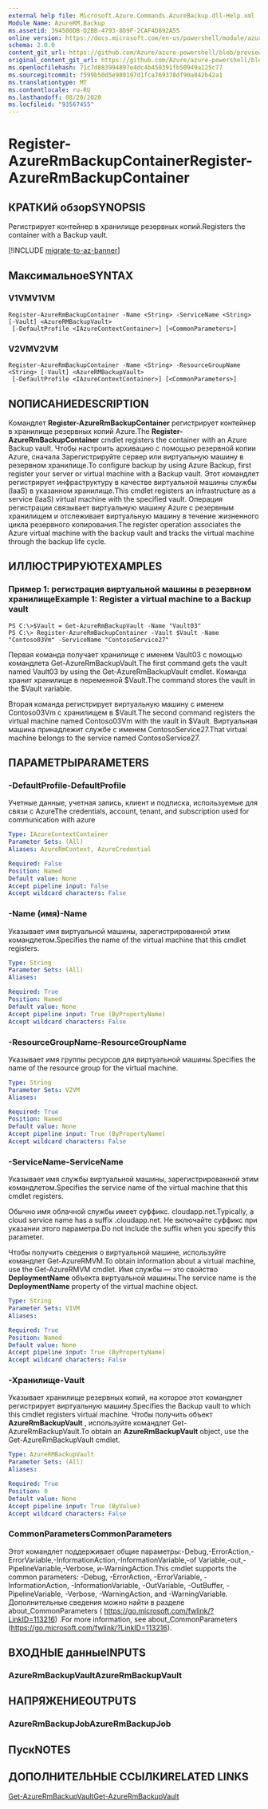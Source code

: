 ```yaml
---
external help file: Microsoft.Azure.Commands.AzureBackup.dll-Help.xml
Module Name: AzureRM.Backup
ms.assetid: 394500DB-D2BB-4793-8D9F-2CAF4D892A55
online version: https://docs.microsoft.com/en-us/powershell/module/azurerm.backup/register-azurermbackupcontainer
schema: 2.0.0
content_git_url: https://github.com/Azure/azure-powershell/blob/preview/src/ResourceManager/AzureBackup/Commands.AzureBackup/help/Register-AzureRmBackupContainer.md
original_content_git_url: https://github.com/Azure/azure-powershell/blob/preview/src/ResourceManager/AzureBackup/Commands.AzureBackup/help/Register-AzureRmBackupContainer.md
ms.openlocfilehash: 71c7d883994897e4dc4b450391fb50949a125c77
ms.sourcegitcommit: f599b50d5e980197d1fca769378df90a842b42a1
ms.translationtype: MT
ms.contentlocale: ru-RU
ms.lasthandoff: 08/20/2020
ms.locfileid: "93567455"
---
```

# <span data-ttu-id="e57d2-101">Register-AzureRmBackupContainer</span><span class="sxs-lookup"><span data-stu-id="e57d2-101">Register-AzureRmBackupContainer</span></span>

## <span data-ttu-id="e57d2-102">КРАТКИй обзор</span><span class="sxs-lookup"><span data-stu-id="e57d2-102">SYNOPSIS</span></span>
<span data-ttu-id="e57d2-103">Регистрирует контейнер в хранилище резервных копий.</span><span class="sxs-lookup"><span data-stu-id="e57d2-103">Registers the container with a Backup vault.</span></span>

[!INCLUDE [migrate-to-az-banner](../../includes/migrate-to-az-banner.md)]

## <span data-ttu-id="e57d2-104">Максимальное</span><span class="sxs-lookup"><span data-stu-id="e57d2-104">SYNTAX</span></span>

### <span data-ttu-id="e57d2-105">V1VM</span><span class="sxs-lookup"><span data-stu-id="e57d2-105">V1VM</span></span>
```
Register-AzureRmBackupContainer -Name <String> -ServiceName <String> [-Vault] <AzureRMBackupVault>
 [-DefaultProfile <IAzureContextContainer>] [<CommonParameters>]
```

### <span data-ttu-id="e57d2-106">V2VM</span><span class="sxs-lookup"><span data-stu-id="e57d2-106">V2VM</span></span>
```
Register-AzureRmBackupContainer -Name <String> -ResourceGroupName <String> [-Vault] <AzureRMBackupVault>
 [-DefaultProfile <IAzureContextContainer>] [<CommonParameters>]
```

## <span data-ttu-id="e57d2-107">NОПИСАНИЕ</span><span class="sxs-lookup"><span data-stu-id="e57d2-107">DESCRIPTION</span></span>
<span data-ttu-id="e57d2-108">Командлет **Register-AzureRmBackupContainer** регистрирует контейнер в хранилище резервных копий Azure.</span><span class="sxs-lookup"><span data-stu-id="e57d2-108">The **Register-AzureRmBackupContainer** cmdlet registers the container with an Azure Backup vault.</span></span>
<span data-ttu-id="e57d2-109">Чтобы настроить архивацию с помощью резервной копии Azure, сначала Зарегистрируйте сервер или виртуальную машину в резервном хранилище.</span><span class="sxs-lookup"><span data-stu-id="e57d2-109">To configure backup by using Azure Backup, first register your server or virtual machine with a Backup vault.</span></span>
<span data-ttu-id="e57d2-110">Этот командлет регистрирует инфраструктуру в качестве виртуальной машины службы (IaaS) в указанном хранилище.</span><span class="sxs-lookup"><span data-stu-id="e57d2-110">This cmdlet registers an infrastructure as a service (IaaS) virtual machine with the specified vault.</span></span>
<span data-ttu-id="e57d2-111">Операция регистрации связывает виртуальную машину Azure с резервным хранилищем и отслеживает виртуальную машину в течение жизненного цикла резервного копирования.</span><span class="sxs-lookup"><span data-stu-id="e57d2-111">The register operation associates the Azure virtual machine with the backup vault and tracks the virtual machine through the backup life cycle.</span></span>

## <span data-ttu-id="e57d2-112">ИЛЛЮСТРИРУЮТ</span><span class="sxs-lookup"><span data-stu-id="e57d2-112">EXAMPLES</span></span>

### <span data-ttu-id="e57d2-113">Пример 1: регистрация виртуальной машины в резервном хранилище</span><span class="sxs-lookup"><span data-stu-id="e57d2-113">Example 1: Register a virtual machine to a Backup vault</span></span>
```
PS C:\>$Vault = Get-AzureRmBackupVault -Name "Vault03"
PS C:\> Register-AzureRmBackupContainer -Vault $Vault -Name "Contoso03Vm" -ServiceName "ContosoService27"
```

<span data-ttu-id="e57d2-114">Первая команда получает хранилище с именем Vault03 с помощью командлета Get-AzureRmBackupVault.</span><span class="sxs-lookup"><span data-stu-id="e57d2-114">The first command gets the vault named Vault03 by using the Get-AzureRmBackupVault cmdlet.</span></span>
<span data-ttu-id="e57d2-115">Команда хранит хранилище в переменной $Vault.</span><span class="sxs-lookup"><span data-stu-id="e57d2-115">The command stores the vault in the $Vault variable.</span></span>

<span data-ttu-id="e57d2-116">Вторая команда регистрирует виртуальную машину с именем Contoso03Vm с хранилищем в $Vault.</span><span class="sxs-lookup"><span data-stu-id="e57d2-116">The second command registers the virtual machine named Contoso03Vm with the vault in $Vault.</span></span>
<span data-ttu-id="e57d2-117">Виртуальная машина принадлежит службе с именем ContosoService27.</span><span class="sxs-lookup"><span data-stu-id="e57d2-117">That virtual machine belongs to the service named ContosoService27.</span></span>

## <span data-ttu-id="e57d2-118">ПАРАМЕТРЫ</span><span class="sxs-lookup"><span data-stu-id="e57d2-118">PARAMETERS</span></span>

### <span data-ttu-id="e57d2-119">-DefaultProfile</span><span class="sxs-lookup"><span data-stu-id="e57d2-119">-DefaultProfile</span></span>
<span data-ttu-id="e57d2-120">Учетные данные, учетная запись, клиент и подписка, используемые для связи с Azure</span><span class="sxs-lookup"><span data-stu-id="e57d2-120">The credentials, account, tenant, and subscription used for communication with azure</span></span>

```yaml
Type: IAzureContextContainer
Parameter Sets: (All)
Aliases: AzureRmContext, AzureCredential

Required: False
Position: Named
Default value: None
Accept pipeline input: False
Accept wildcard characters: False
```

### <span data-ttu-id="e57d2-121">-Name (имя)</span><span class="sxs-lookup"><span data-stu-id="e57d2-121">-Name</span></span>
<span data-ttu-id="e57d2-122">Указывает имя виртуальной машины, зарегистрированной этим командлетом.</span><span class="sxs-lookup"><span data-stu-id="e57d2-122">Specifies the name of the virtual machine that this cmdlet registers.</span></span>

```yaml
Type: String
Parameter Sets: (All)
Aliases: 

Required: True
Position: Named
Default value: None
Accept pipeline input: True (ByPropertyName)
Accept wildcard characters: False
```

### <span data-ttu-id="e57d2-123">-ResourceGroupName</span><span class="sxs-lookup"><span data-stu-id="e57d2-123">-ResourceGroupName</span></span>
<span data-ttu-id="e57d2-124">Указывает имя группы ресурсов для виртуальной машины.</span><span class="sxs-lookup"><span data-stu-id="e57d2-124">Specifies the name of the resource group for the virtual machine.</span></span>

```yaml
Type: String
Parameter Sets: V2VM
Aliases: 

Required: True
Position: Named
Default value: None
Accept pipeline input: True (ByPropertyName)
Accept wildcard characters: False
```

### <span data-ttu-id="e57d2-125">-ServiceName</span><span class="sxs-lookup"><span data-stu-id="e57d2-125">-ServiceName</span></span>
<span data-ttu-id="e57d2-126">Указывает имя службы виртуальной машины, зарегистрированной этим командлетом.</span><span class="sxs-lookup"><span data-stu-id="e57d2-126">Specifies the service name of the virtual machine that this cmdlet registers.</span></span>

<span data-ttu-id="e57d2-127">Обычно имя облачной службы имеет суффикс. cloudapp.net.</span><span class="sxs-lookup"><span data-stu-id="e57d2-127">Typically, a cloud service name has a suffix .cloudapp.net.</span></span>
<span data-ttu-id="e57d2-128">Не включайте суффикс при указании этого параметра.</span><span class="sxs-lookup"><span data-stu-id="e57d2-128">Do not include the suffix when you specify this parameter.</span></span>

<span data-ttu-id="e57d2-129">Чтобы получить сведения о виртуальной машине, используйте командлет Get-AzureRMVM.</span><span class="sxs-lookup"><span data-stu-id="e57d2-129">To obtain information about a virtual machine, use the Get-AzureRMVM cmdlet.</span></span>
<span data-ttu-id="e57d2-130">Имя службы — это свойство **DeploymentName** объекта виртуальной машины.</span><span class="sxs-lookup"><span data-stu-id="e57d2-130">The service name is the **DeploymentName** property of the virtual machine object.</span></span>

```yaml
Type: String
Parameter Sets: V1VM
Aliases: 

Required: True
Position: Named
Default value: None
Accept pipeline input: True (ByPropertyName)
Accept wildcard characters: False
```

### <span data-ttu-id="e57d2-131">-Хранилище</span><span class="sxs-lookup"><span data-stu-id="e57d2-131">-Vault</span></span>
<span data-ttu-id="e57d2-132">Указывает хранилище резервных копий, на которое этот командлет регистрирует виртуальную машину.</span><span class="sxs-lookup"><span data-stu-id="e57d2-132">Specifies the Backup vault to which this cmdlet registers virtual machine.</span></span>
<span data-ttu-id="e57d2-133">Чтобы получить объект **AzureRmBackupVault** , используйте командлет Get-AzureRmBackupVault.</span><span class="sxs-lookup"><span data-stu-id="e57d2-133">To obtain an **AzureRmBackupVault** object, use the Get-AzureRmBackupVault cmdlet.</span></span>

```yaml
Type: AzureRMBackupVault
Parameter Sets: (All)
Aliases: 

Required: True
Position: 0
Default value: None
Accept pipeline input: True (ByValue)
Accept wildcard characters: False
```

### <span data-ttu-id="e57d2-134">CommonParameters</span><span class="sxs-lookup"><span data-stu-id="e57d2-134">CommonParameters</span></span>
<span data-ttu-id="e57d2-135">Этот командлет поддерживает общие параметры:-Debug,-ErrorAction,-ErrorVariable,-InformationAction,-InformationVariable,-of Variable,-out,-PipelineVariable,-Verbose, и-WarningAction.</span><span class="sxs-lookup"><span data-stu-id="e57d2-135">This cmdlet supports the common parameters: -Debug, -ErrorAction, -ErrorVariable, -InformationAction, -InformationVariable, -OutVariable, -OutBuffer, -PipelineVariable, -Verbose, -WarningAction, and -WarningVariable.</span></span> <span data-ttu-id="e57d2-136">Дополнительные сведения можно найти в разделе about_CommonParameters ( https://go.microsoft.com/fwlink/?LinkID=113216) .</span><span class="sxs-lookup"><span data-stu-id="e57d2-136">For more information, see about_CommonParameters (https://go.microsoft.com/fwlink/?LinkID=113216).</span></span>

## <span data-ttu-id="e57d2-137">ВХОДНЫЕ данные</span><span class="sxs-lookup"><span data-stu-id="e57d2-137">INPUTS</span></span>

### <span data-ttu-id="e57d2-138">AzureRmBackupVault</span><span class="sxs-lookup"><span data-stu-id="e57d2-138">AzureRmBackupVault</span></span>

## <span data-ttu-id="e57d2-139">НАПРЯЖЕНИЕ</span><span class="sxs-lookup"><span data-stu-id="e57d2-139">OUTPUTS</span></span>

### <span data-ttu-id="e57d2-140">AzureRmBackupJob</span><span class="sxs-lookup"><span data-stu-id="e57d2-140">AzureRmBackupJob</span></span>

## <span data-ttu-id="e57d2-141">Пуск</span><span class="sxs-lookup"><span data-stu-id="e57d2-141">NOTES</span></span>

## <span data-ttu-id="e57d2-142">ДОПОЛНИТЕЛЬНЫЕ ССЫЛКИ</span><span class="sxs-lookup"><span data-stu-id="e57d2-142">RELATED LINKS</span></span>

[<span data-ttu-id="e57d2-143">Get-AzureRmBackupVault</span><span class="sxs-lookup"><span data-stu-id="e57d2-143">Get-AzureRmBackupVault</span></span>](./Get-AzureRmBackupVault.md)


